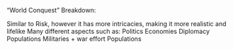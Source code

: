 “World Conquest” Breakdown:

Similar to Risk, however it has more intricacies, making it more realistic and lifelike
Many different aspects such as:
Politics
Economies
Diplomacy
Populations
Militaries + war effort
Populations
